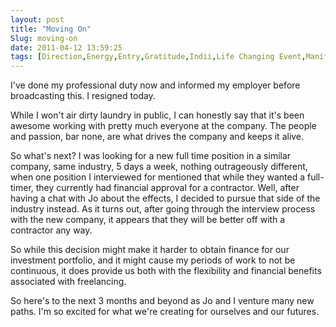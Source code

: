 ```yaml
---
layout: post
title: "Moving On"
Slug: moving-on
date: 2011-04-12 13:59:25
tags: [Direction,Energy,Entry,Gratitude,Indii,Life Changing Event,Manifestation,Money,On The Job,Opportunity,Personal,Work]
---
```

I've done my professional duty now and informed my employer before broadcasting this. I resigned today.

While I won't air dirty laundry in public, I can honestly say that it's been awesome working with pretty much everyone at the company. The people and passion, bar none, are what drives the company and keeps it alive.

So what's next? I was looking for a new full time position in a similar company, same industry, 5 days a week, nothing outrageously different, when one position I interviewed for mentioned that while they wanted a full-timer, they currently had financial approval for a contractor. Well, after having a chat with Jo about the effects, I decided to pursue that side of the industry instead. As it turns out, after going through the interview process with the new company, it appears that they will be better off with a contractor any way.

So while this decision might make it harder to obtain finance for our investment portfolio, and it might cause my periods of work to not be continuous, it does provide us both with the flexibility and financial benefits associated with freelancing.

So here's to the next 3 months and beyond as Jo and I venture many new paths. I'm so excited for what we're creating for ourselves and our futures.
